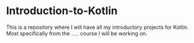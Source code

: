 # Introduction-to-Kotlin
This is a repository where I will have all my introductory projects for Kotlin. Most specifically from the ..... course I will be working on. 
